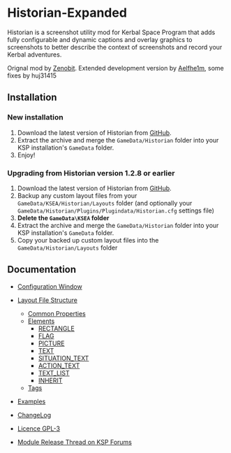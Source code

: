 # Historian-Expanded

Historian is a screenshot utility mod for Kerbal Space Program that adds fully configurable and dynamic captions and overlay graphics to screenshots to better describe the context of screenshots and record your Kerbal adventures.

Orignal mod by [Zenobit](https://github.com/Zeenobit/). Extended development version by [Aelfhe1m](https://github.com/Aelfhe1m/), some fixes by huj31415

## Installation

### New installation
1. Download the latest version of Historian from [GitHub](https://github.com/huj31415/Historian-Expanded/releases).
2. Extract the archive and merge the `GameData/Historian` folder into your KSP installation's `GameData` folder.
3. Enjoy!

### Upgrading from Historian version 1.2.8 or earlier
1. Download the latest version of Historian from [GitHub](https://github.com/huj31415/Historian-Expanded/releases).
2. Backup any custom layout files from your `GameData/KSEA/Historian/Layouts` folder (and optionally your `GameData/Historian/Plugins/Plugindata/Historian.cfg` settings file)
3. **Delete the `GameData\KSEA` folder**
4. Extract the archive and merge the `GameData/Historian` folder into your KSP installation's `GameData` folder.
5. Copy your backed up custom layout files into the `GameData/Historian/Layouts` folder 

## Documentation

* [Configuration Window](Documentation/ConfigWindow.md)
* [Layout File Structure](Documentation/Layout.md)
  * [Common Properties](Documentation/Layout-Common.md)
  * [Elements](Documentation/Layout-Elements.md)
    * [RECTANGLE](Documentation/Rectangle.md)
    * [FLAG](Documentation/Flag.md)
    * [PICTURE](Documentation/Picture.md)
    * [TEXT](Documentation/Text.md)
    * [SITUATION_TEXT](Documentation/Situation_Text.md)
    * [ACTION_TEXT](Documentation/Action_Text.md)
    * [TEXT_LIST](Documentation/Text_List.md)
    * [INHERIT](Documentation/Inherit.md)
  * [Tags](Documentation/Tags.md)
* [Examples](Documentation/Examples.md)
* [ChangeLog](Documentation/changelog.md)
* [Licence GPL-3](Documentation/LICENSE.md)

* [Module Release Thread on KSP Forums](http://forum.kerbalspaceprogram.com/index.php?/topic/138848-122-historian-expanded/)

